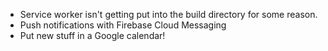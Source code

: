 * Service worker isn't getting put into the build directory for some reason.
* Push notifications with Firebase Cloud Messaging
* Put new stuff in a Google calendar!

